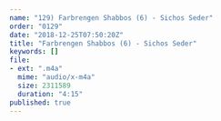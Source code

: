 ```yaml
---
name: "129) Farbrengen Shabbos (6) - Sichos Seder"
order: "0129"
date: "2018-12-25T07:50:20Z"
title: "Farbrengen Shabbos (6) - Sichos Seder"
keywords: []
file:
- ext: ".m4a"
  mime: "audio/x-m4a"
  size: 2311589
  duration: "4:15"
published: true
---
```

